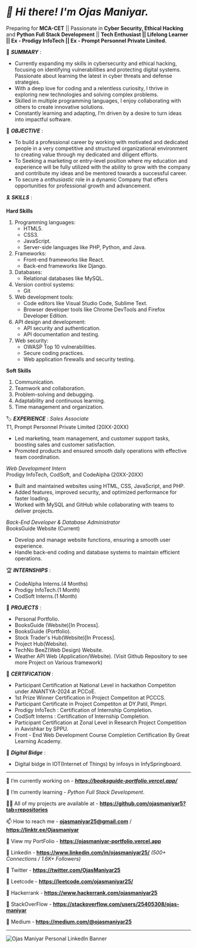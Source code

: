 # ***👋 Hi there! I'm Ojas Maniyar.***

Preparing for **MCA-CET** || Passionate in **Cyber Security, Ethical Hacking** and **Python Full Stack Development** || **Tech Enthusiast || Lifelong Learner || Ex - Prodigy InfoTech || Ex - Prompt Personnel Private Limited.**

🚩 ***SUMMARY*** :
- Currently expanding my skills in cybersecurity and ethical hacking, focusing on identifying vulnerabilities and protecting digital systems. Passionate about learning the latest in cyber threats and defense strategies.
- With a deep love for coding and a relentless curiosity, I thrive in exploring new technologies and solving complex problems. 
- Skilled in multiple programming languages, I enjoy collaborating with others to create innovative solutions.
- Constantly learning and adapting, I’m driven by a desire to turn ideas into impactful software.


🎯 ***OBJECTIVE*** :
- To build a professional career by working with motivated and dedicated people in a very competitive and structured organizational environment to creating value through my dedicated and diligent efforts.
- To Seeking a marketing or entry-level position where my education and experience will be fully utilized with the ability to grow with the company and contribute my ideas and be mentored towards a successful career.
- To secure a *enthusiastic* role in a dynamic Company that offers opportunities for professional growth and advancement.


🎗️ ***SKILLS*** :

**Hard Skills**
1. Programming languages:
    - HTML5.
    - CSS3.
    - JavaScript.
    - Server-side languages like PHP, Python, and Java.
2. Frameworks:
    - Front-end frameworks like React.
    - Back-end frameworks like Django.
3. Databases:
    - Relational databases like MySQL.
4. Version control systems:
    - Git
5. Web development tools:
    - Code editors like Visual Studio Code, Sublime Text.
    - Browser developer tools like Chrome DevTools and Firefox Developer Edition.
6. API design and development:
    - API security and authentication.
    - API documentation and testing.
7. Web security:
    - OWASP Top 10 vulnerabilities.
    - Secure coding practices.
    - Web application firewalls and security testing.

**Soft Skills**
1. Communication.
2. Teamwork and collaboration.
3. Problem-solving and debugging.
4. Adaptability and continuous learning.
5. Time management and organization.

🏷️ ***EXPERIENCE*** :
*Sales Associate*  
T1, Prompt Personnel Private Limited (20XX-20XX)  
- Led marketing, team management, and customer support tasks, boosting sales and customer satisfaction.  
- Promoted products and ensured smooth daily operations with effective team coordination.  

*Web Development Intern*  
Prodigy InfoTech, CodSoft, and CodeAlpha (20XX-20XX)  
- Built and maintained websites using HTML, CSS, JavaScript, and PHP.  
- Added features, improved security, and optimized performance for faster loading.  
- Worked with MySQL and GitHub while collaborating with teams to deliver projects.  

*Back-End Developer & Database Administrator*  
BooksGuide Website (Current)  
- Develop and manage website functions, ensuring a smooth user experience.  
- Handle back-end coding and database systems to maintain efficient operations.  


🏆 ***INTERNSHIPS*** : 
- CodeAlpha Interns.(4 Months)
- Prodigy InfoTech.(1 Month)
- CodSoft Interns.(1 Month)


🔎 ***PROJECTS*** :
- Personal Portfolio.
- BooksGuide (Website)[In Process].
- BooksGuide (Portfolio).
- Stock Trader's Hub(Website)[In Process].
- Project Hub(Website).
- TechNo BeeZ(Web Design) Website.
- Weather API Web (Application/Website).
(Visit Github Repository to see more Project on Various framework)


📣 ***CERTIFICATION*** : 
- Participant Certification at National Level in hackathon Competiton under ANANTYA-2024 at PCCoE.
- 1st Prize Winner Certification in Project Competiton at PCCCS.
- Participant Certificate in Project Competiton at DY.Patil, Pimpri.
- Prodigy InfoTech : Certification of Internship Completion.
- CodSoft Interns : Certification of Internship Completion.
- Participant Certification at Zonal Level in Research Project Competition in Aavishkar by SPPU.
- Front - End Web Development Course Completion Certification By Great Learning Academy.


🥇 ***Digital Bidge*** : 
- Digital bidge in IOT(Internet of Things) by infosys in InfySpringboard.


------------------------------------------------------------------------------------------------------------------

🔭 I’m currently working on - ***https://booksguide-portfolio.vercel.app/***

🌱 I’m currently learning - *Python Full Stack Development*.

👨‍💻 All of my projects are available at - **https://github.com/ojasmaniyar5?tab=repositories**

📫 How to reach me - **ojasmaniyar25@gmail.com** / **https://linktr.ee/Ojasmaniyar**

📄 View my PortFolio - **https://ojasmaniyar-portfolio.vercel.app**

🔗 Linkedin - **https://www.linkedin.com/in/ojasmaniyar25/**  *(500+ Connections / 1.6K+ Followers)*

🔗 Twitter - **https://twitter.com/OjasManiyar25**

🔗 Leetcode - **https://leetcode.com/ojasmaniyar25/**

🔗 Hackerrank - **https://www.hackerrank.com/ojasmaniyar25**

🔗 StackOverFlow - **https://stackoverflow.com/users/25405308/ojas-maniyar**

🔗 Medium - **https://medium.com/@ojasmaniyar25**

------------------------------------------------------------------------------------------------------------------


![Ojas Maniyar Personal LinkedIn Banner](https://github.com/ojasmaniyar5/ojasmaniyar5/assets/150362990/22f46582-fd8d-4a7c-9961-ef853309f603)
